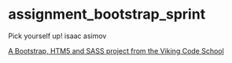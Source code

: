 assignment_bootstrap_sprint
===========================

Pick yourself up!
isaac asimov



[A Bootstrap, HTM5 and SASS project from the Viking Code School](http://www.vikingcodeschool.com)
